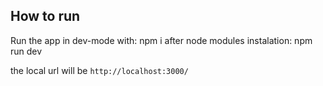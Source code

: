 ## How to run

Run the app in dev-mode with:
    npm i
    after node modules instalation:
    npm run dev

the local url will be `http://localhost:3000/`

